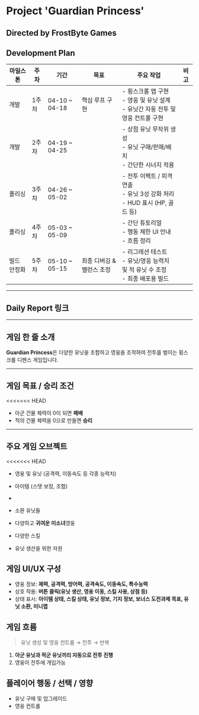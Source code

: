 # Project 'Guardian Princess' 
## Directed by FrostByte Games

## Development Plan

| 마일스톤 | 주차 | 기간 | 목표 | 주요 작업 | 비고 |
|----------|------|-------|-------|------------|------|
| 개발 | 1주차 | 04-10 ~ 04-18 | 핵심 루프 구현 | - 횡스크롤 맵 구현<br>- 영웅 및 유닛 설계<br>- 유닛간 자동 전투 및 영웅 컨트롤 구현 |  |
| 개발 | 2주차 | 04-19 ~ 04-25 |  | - 상점 유닛 무작위 생성<br>- 유닛 구매/판매/배치<br>- 간단한 시너지 적용 |  |
| 폴리싱 | 3주차 | 04-26 ~ 05-02 |  | - 전투 이펙트 / 피격 연출<br>- 유닛 3성 강화 처리<br>- HUD 표시 (HP, 골드 등) |  |
| 폴리싱 | 4주차 | 05-03 ~ 05-09 | | - 간단 튜토리얼<br>- 행동 제한 UI 안내<br>- 흐름 정리 |  |
| 빌드 안정화 | 5주차 | 05-10 ~ 05-15 | 최종 디버깅 & 밸런스 조정 | - 리그레션 테스트<br>- 유닛/영웅 능력치 및 적 유닛 수 조정<br>- 최종 배포용 빌드 |  |


---

## Daily Report 링크

>

---

## 게임 한 줄 소개
**Guardian Princess**은 다양한 유닛을 조합하고 영웅을 조작하여 전투를 벌이는 횡스크롤 디펜스 게임입니다.

---

## 게임 목표 / 승리 조건

<<<<<<< HEAD
- 아군 건물 체력이 0이 되면 **패배**
- 적의 건물 체력을 0으로 만들면 **승리**

---

## 주요 게임 오브젝트

<<<<<<< HEAD
- 영웅 및 유닛 (공격력, 이동속도 등 각종 능력치)
- 아이템 (스탯 보정, 조합)
- 

- 소환 유닛들 
- 다양하고 **귀여운 미소녀**영웅
- 다양한 스킬
- 유닛 생산을 위한 자원

## 게임 UI/UX 구성
- 영웅 정보: **체력, 공격력, 방어력, 공격속도, 이동속도, 특수능력**
- 상호 작용: **버튼 클릭(유닛 생산, 영웅 이동, 스킬 사용, 상점 등)**
- 상태 표시: **아이템 상태, 스킬 상태, 유닛 정보, 기지 정보, 보너스 도전과제 목표, 유닛 소환, 미니맵**

## 게임 흐름
> 유닛 생성 및 영웅 컨트롤 → 전투 → 반복

1. **아군 유닛과 적군 유닛끼리 자동으로 전투 진행**
2. 영웅이 전투에 개입가능

## 플레이어 행동 / 선택 / 영향
- 유닛 구매 및 업그레이드
- 영웅 컨트롤

